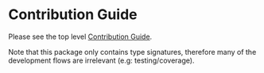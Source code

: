 # Contribution Guide

Please see the top level [Contribution Guide](../../CONTRIBUTING.md).

Note that this package only contains type signatures, therefore many of the development flows
are irrelevant (e.g: testing/coverage).
